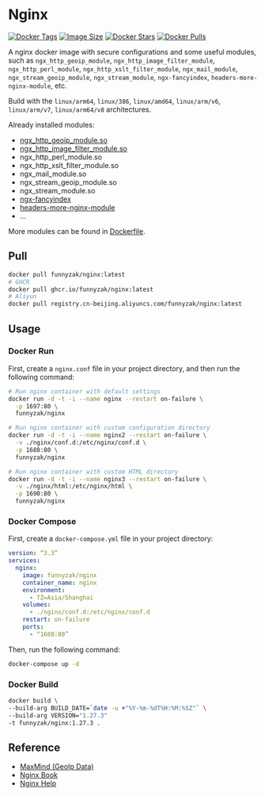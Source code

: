 # Nginx

[![Docker Tags](https://img.shields.io/docker/v/funnyzak/nginx?sort=semver&style=flat-square)](https://hub.docker.com/r/funnyzak/nginx/)
[![Image Size](https://img.shields.io/docker/image-size/funnyzak/nginx)](https://hub.docker.com/r/funnyzak/nginx/)
[![Docker Stars](https://img.shields.io/docker/stars/funnyzak/nginx.svg?style=flat-square)](https://hub.docker.com/r/funnyzak/nginx/)
[![Docker Pulls](https://img.shields.io/docker/pulls/funnyzak/nginx.svg?style=flat-square)](https://hub.docker.com/r/funnyzak/nginx/)

A nginx docker image with secure configurations and some useful modules, such as `ngx_http_geoip_module`, `ngx_http_image_filter_module`, `ngx_http_perl_module`, `ngx_http_xslt_filter_module`, `ngx_mail_module`, `ngx_stream_geoip_module`, `ngx_stream_module`, `ngx-fancyindex`, `headers-more-nginx-module`, etc.

Build with the  `linux/arm64`, `linux/386`, `linux/amd64`, `linux/arm/v6`, `linux/arm/v7`, `linux/arm64/v8` architectures.

Already installed modules:

- [ngx_http_geoip_module.so](https://nginx.org/en/docs/http/ngx_http_geoip_module.html)
- [ngx_http_image_filter_module.so](https://nginx.org/en/docs/http/ngx_http_image_filter_module.html)
- ngx_http_perl_module.so
- ngx_http_xslt_filter_module.so
- ngx_mail_module.so
- ngx_stream_geoip_module.so
- ngx_stream_module.so
- [ngx-fancyindex](https://github.com/aperezdc/ngx-fancyindex)
- [headers-more-nginx-module](https://github.com/openresty/headers-more-nginx-module)
- ...


More modules can be found in [Dockerfile](https://github.com/funnyzak/docker-release/blob/main/Docker/nginx/Dockerfile).

## Pull

```bash
docker pull funnyzak/nginx:latest
# GHCR
docker pull ghcr.io/funnyzak/nginx:latest
# Aliyun
docker pull registry.cn-beijing.aliyuncs.com/funnyzak/nginx:latest
```

## Usage

### Docker Run

First, create a `nginx.conf` file in your project directory, and then run the following command:

```bash
# Run nginx container with default settings
docker run -d -t -i --name nginx --restart on-failure \
  -p 1697:80 \
  funnyzak/nginx

# Run nginx container with custom configuration directory
docker run -d -t -i --name nginx2 --restart on-failure \
  -v ./nginx/conf.d:/etc/nginx/conf.d \
  -p 1688:80 \
  funnyzak/nginx

# Run nginx container with custom HTML directory
docker run -d -t -i --name nginx3 --restart on-failure \
  -v ./nginx/html:/etc/nginx/html \
  -p 1690:80 \
  funnyzak/nginx
```

### Docker Compose

First, create a `docker-compose.yml` file in your project directory:

```yaml
version: “3.3”
services:
  nginx:
    image: funnyzak/nginx
    container_name: nginx
    environment:
      - TZ=Asia/Shanghai
    volumes:
      - ./nginx/conf.d:/etc/nginx/conf.d
    restart: on-failure
    ports:
      - “1688:80” 
```
  
  Then, run the following command:
  
  ```bash
  docker-compose up -d
  ```

### Docker Build

```bash
docker build \
--build-arg BUILD_DATE=`date -u +"%Y-%m-%dT%H:%M:%SZ"` \
--build-arg VERSION="1.27.3"
-t funnyzak/nginx:1.27.3 .
```

## Reference

- [MaxMind (GeoIp Data)](https://www.maxmind.com/en/accounts/288367/geoip/downloads)
- [Nginx Book](https://ericrap.notion.site/Nginx-1c32ea493c134c36977d8fbd14226079)
- [Nginx Help](https://docs.nginx.com/)
